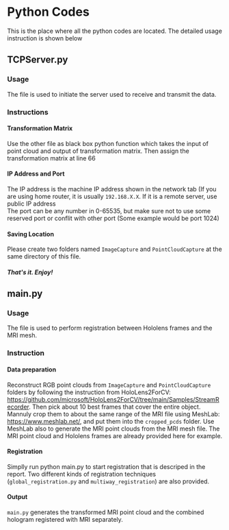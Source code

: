 # Python Codes
This is the place where all the python codes are located. The detailed usage instruction is shown below
## TCPServer.py
### Usage
The file is used to initiate the server used to receive and transmit the data. 
### Instructions
#### Transformation Matrix
Use the other file as black box python function which takes the input of point cloud and output of transformation matrix. Then assign the transformation matrix at line 66
#### IP Address and Port
The IP address is the machine IP address shown in the network tab (If you are using home router, it is usually `192.168.X.X`. If it is a remote server, use public IP address<br>
The port can be any number in 0-65535, but make sure not to use some reserved port or conflit with other port (Some example would be port 1024)
#### Saving Location
Please create two folders named `ImageCapture` and `PointCloudCapture` at the same directory of this file.
##### That's it. Enjoy!


## main.py

### Usage
The file is used to perform registration between Hololens frames and the MRI mesh.

### Instruction
#### Data preparation
Reconstruct RGB point clouds from `ImageCapture` and `PointCloudCapture` folders by following the instruction from HoloLens2ForCV:
https://github.com/microsoft/HoloLens2ForCV/tree/main/Samples/StreamRecorder.
Then pick about 10 best frames that cover the entire object. Mannuly crop them to about the same range of the MRI file using MeshLab: https://www.meshlab.net/, and put them into the `cropped_pcds` folder. Use MeshLab also to generate the MRI point clouds from the MRI mesh file. The MRI point cloud and Hololens frames are already provided here for example. 
#### Registration
Simplly run python main.py to start registration that is descriped in the report. Two different kinds of registration techniques (`global_registration.py` and `multiway_registration`) are also provided.
#### Output
`main.py` generates the transformed MRI point cloud and the combined hologram registered with MRI separately. 

